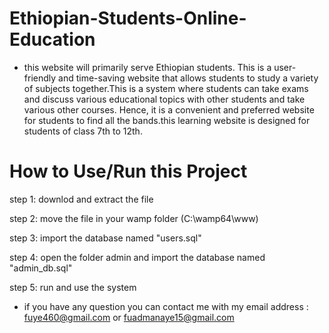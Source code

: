 # Ethiopian-Students-Online-Education
- this website will primarily serve Ethiopian students. This is a user-friendly and time-saving website that allows students to study a variety of subjects together.This  is a system where students can take exams and discuss various educational topics with other students and take various other courses. Hence, it is a convenient and preferred website for students to find all the bands.this learning website is designed for students of class 7th to 12th.

# How to Use/Run this Project
step 1: downlod and extract the file

step 2: move the file in your wamp folder (C:\wamp64\www)

step 3: import the database named "users.sql"

step 4: open the folder admin and import the database named "admin_db.sql"

step 5: run and use the system

- if you have any question you can contact me with my email address : fuye460@gmail.com or fuadmanaye15@gmail.com


